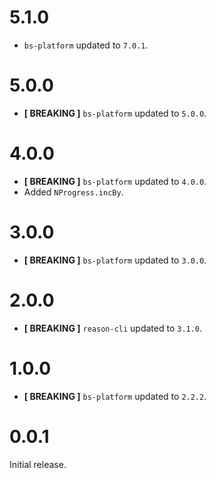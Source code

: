 # 5.1.0
* `bs-platform` updated to `7.0.1`.

# 5.0.0
* **[ BREAKING ]** `bs-platform` updated to `5.0.0`.

# 4.0.0
* **[ BREAKING ]** `bs-platform` updated to `4.0.0`.
* Added `NProgress.incBy`.

# 3.0.0
* **[ BREAKING ]** `bs-platform` updated to `3.0.0`.

# 2.0.0
* **[ BREAKING ]** `reason-cli` updated to `3.1.0`.

# 1.0.0
* **[ BREAKING ]** `bs-platform` updated to `2.2.2`.

# 0.0.1
Initial release.
